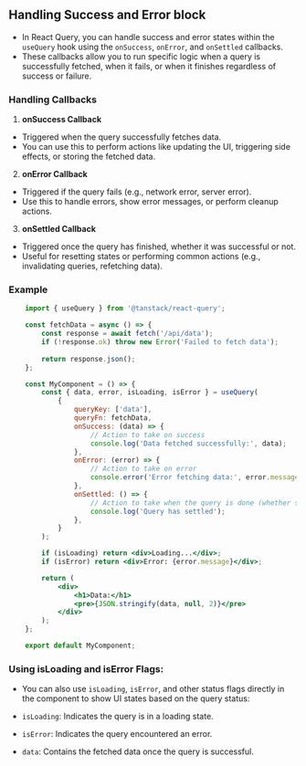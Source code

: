 ## Handling Success and Error block

- In React Query, you can handle success and error states within the `useQuery` hook using the `onSuccess`, `onError`, and `onSettled` callbacks. 
- These callbacks allow you to run specific logic when a query is successfully fetched, when it fails, or when it finishes regardless of success or failure.

### Handling Callbacks

1. **onSuccess Callback**
- Triggered when the query successfully fetches data.
- You can use this to perform actions like updating the UI, triggering side effects, or storing the fetched data.

2. **onError Callback**
- Triggered if the query fails (e.g., network error, server error).
- Use this to handle errors, show error messages, or perform cleanup actions.

3. **onSettled Callback**
- Triggered once the query has finished, whether it was successful or not.
- Useful for resetting states or performing common actions (e.g., invalidating queries, refetching data).

### Example

```jsx
    import { useQuery } from '@tanstack/react-query';

    const fetchData = async () => {
        const response = await fetch('/api/data');
        if (!response.ok) throw new Error('Failed to fetch data');
        
        return response.json();
    };

    const MyComponent = () => {
        const { data, error, isLoading, isError } = useQuery(
            {
                queryKey: ['data'],
                queryFn: fetchData,
                onSuccess: (data) => {
                    // Action to take on success
                    console.log('Data fetched successfully:', data);
                },
                onError: (error) => {
                    // Action to take on error
                    console.error('Error fetching data:', error.message);
                },
                onSettled: () => {
                    // Action to take when the query is done (whether success or failure)
                    console.log('Query has settled');
                },
            }
        );

        if (isLoading) return <div>Loading...</div>;
        if (isError) return <div>Error: {error.message}</div>;

        return (
            <div>
                <h1>Data:</h1>
                <pre>{JSON.stringify(data, null, 2)}</pre>
            </div>
        );
    };

    export default MyComponent;

```

### Using isLoading and isError Flags:

- You can also use `isLoading`, `isError`, and other status flags directly in the component to show UI states based on the query status:

- `isLoading`: Indicates the query is in a loading state.
- `isError`: Indicates the query encountered an error.
- `data`: Contains the fetched data once the query is successful.